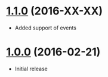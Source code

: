 # [1.1.0](https://github.com/phalcongelist/breadcrumbs/releases/tag/v1.1.0) (2016-XX-XX)
* Added support of events

# [1.0.0](https://github.com/phalcongelist/breadcrumbs/releases/tag/v1.0.0) (2016-02-21)
* Initial release
